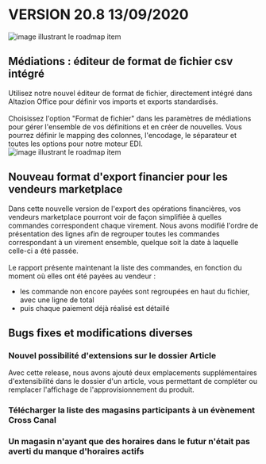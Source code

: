 <div class='releaseNotesVersion'>
<div class='titreEtDate'><h1>VERSION 20.8 <span class='date-release'>13/09/2020</span></h1></div>
<div class='releasesImportantes'>
<!-- item 14251 -->
<div class='roadmapItem'>
<div class='image'><img src='https://altazion.blob.core.windows.net/public/roadmap/20-8-editeur-fichiers.png' alt='image illustrant le roadmap item' /></div>
<div class='titre'><h2>Médiations : éditeur de format de fichier csv intégré</h2></div>
<div class='description'><div>Utilisez notre nouvel éditeur de format de fichier, directement intégré dans Altazion Office pour définir vos imports et exports standardisés.&nbsp;</div><div><br></div><div>Choisissez l'option &quot;Format de fichier&quot; dans les paramètres de médiations pour gérer l'ensemble de vos définitions et en créer de nouvelles. Vous pourrez définir le mapping des colonnes, l'encodage, le séparateur et toutes les options pour notre moteur EDI.&nbsp;</div></div>
</div>
<!-- item 14908 -->
<div class='roadmapItem'>
<div class='image'><img src='https://altazion.blob.core.windows.net/public/roadmap/20-8-rapport-financier.png' alt='image illustrant le roadmap item' /></div>
<div class='titre'><h2>Nouveau format d'export financier pour les vendeurs marketplace</h2></div>
<div class='description'><div>Dans cette nouvelle version de l'export des opérations financières, vos vendeurs marketplace pourront voir de façon simplifiée à quelles commandes correspondent chaque virement. Nous avons modifié l'ordre de présentation des lignes afin de regrouper toutes les commandes correspondant à un virement ensemble, quelque soit la date à laquelle celle-ci a été passée.</div><div><br></div><div>Le rapport présente maintenant la liste des commandes, en fonction du moment où elles ont été payées au vendeur :</div><div><ul><li>les commande non encore payées sont regroupées en haut du fichier, avec une ligne de total</li><li>puis chaque paiement déjà réalisé est détaillé&nbsp;</li></ul></div></div>
</div>
</div>
<h2>Bugs fixes et modifications diverses</h2>
<div class='bugsEtMod'>
<div class='correctionsOuMod'>
<div class='titre'><h3>Nouvel possibilité d'extensions sur le dossier Article</h3></div>
<div class='description'><div>Avec cette release, nous avons ajouté deux emplacements supplémentaires d'extensibilité dans le dossier d'un article, vous permettant de compléter ou remplacer l'affichage de l'approvisionnement du produit.</div></div>
</div>
<div class='correctionsOuMod'>
<div class='titre'><h3>Télécharger la liste des magasins participants à un évènement Cross Canal</h3></div>
</div>
<div class='correctionsOuMod'>
<div class='titre'><h3>Un magasin n'ayant que des horaires dans le futur n'était pas averti du manque d'horaires actifs</h3></div>
</div>
</div>
</div>


